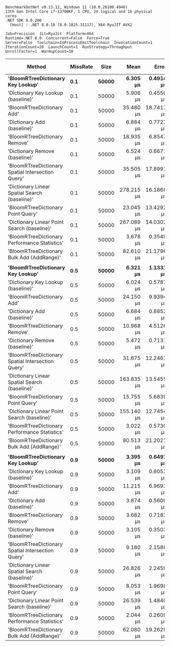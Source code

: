 ```

BenchmarkDotNet v0.13.12, Windows 11 (10.0.26100.4946)
13th Gen Intel Core i7-13700KF, 1 CPU, 24 logical and 16 physical cores
.NET SDK 9.0.200
  [Host] : .NET 8.0.18 (8.0.1825.31117), X64 RyuJIT AVX2

Job=Precision  Jit=RyuJit  Platform=X64  
Runtime=.NET 8.0  Concurrent=False  Force=True  
Server=False  Toolchain=InProcessEmitToolchain  InvocationCount=1  
IterationCount=20  LaunchCount=1  RunStrategy=Throughput  
UnrollFactor=1  WarmupCount=10  

```
| Method                                            | MissRate | Size  | Mean       | Error      | StdDev     | Median     | Min        | Max        | Ratio | RatioSD | Allocated | Alloc Ratio |
|-------------------------------------------------- |--------- |------ |-----------:|-----------:|-----------:|-----------:|-----------:|-----------:|------:|--------:|----------:|------------:|
| **&#39;BloomRTreeDictionary Key Lookup&#39;**                 | **0.1**      | **50000** |   **6.305 μs** |  **0.4914 μs** |  **0.5462 μs** |   **6.200 μs** |   **5.500 μs** |   **7.600 μs** |  **1.07** |    **0.14** |    **2008 B** |        **1.40** |
| &#39;Dictionary Key Lookup (baseline)&#39;                | 0.1      | 50000 |   5.906 μs |  0.4550 μs |  0.4869 μs |   5.900 μs |   5.000 μs |   7.000 μs |  1.00 |    0.00 |    1432 B |        1.00 |
| &#39;BloomRTreeDictionary Add&#39;                        | 0.1      | 50000 |  35.480 μs | 18.7417 μs | 21.5829 μs |  34.200 μs |   9.100 μs |  88.700 μs |  5.75 |    3.84 |    1768 B |        1.23 |
| &#39;Dictionary Add (baseline)&#39;                       | 0.1      | 50000 |   6.884 μs |  0.7723 μs |  0.8585 μs |   6.900 μs |   5.800 μs |   9.000 μs |  1.17 |    0.16 |    1720 B |        1.20 |
| &#39;BloomRTreeDictionary Remove&#39;                     | 0.1      | 50000 |  18.935 μs |  6.8547 μs |  7.8939 μs |  19.300 μs |   5.600 μs |  32.200 μs |  3.06 |    1.26 |    1720 B |        1.20 |
| &#39;Dictionary Remove (baseline)&#39;                    | 0.1      | 50000 |   6.524 μs |  0.6671 μs |  0.7415 μs |   6.150 μs |   5.550 μs |   7.950 μs |  1.11 |    0.13 |     376 B |        0.26 |
| &#39;BloomRTreeDictionary Spatial Intersection Query&#39; | 0.1      | 50000 |  35.505 μs | 17.8991 μs | 20.6126 μs |  40.550 μs |   6.900 μs |  73.700 μs |  5.75 |    3.46 |   18200 B |       12.71 |
| &#39;Dictionary Linear Spatial Search (baseline)&#39;     | 0.1      | 50000 | 278.215 μs | 16.1868 μs | 18.6408 μs | 271.950 μs | 254.100 μs | 306.300 μs | 47.64 |    3.98 |    1432 B |        1.00 |
| &#39;BloomRTreeDictionary Point Query&#39;                | 0.1      | 50000 |  23.045 μs | 13.4292 μs | 15.4651 μs |  18.150 μs |   8.300 μs |  57.100 μs |  3.78 |    2.47 |    6128 B |        4.28 |
| &#39;Dictionary Linear Point Search (baseline)&#39;       | 0.1      | 50000 | 267.089 μs | 14.0302 μs | 15.5945 μs | 270.900 μs | 236.700 μs | 290.800 μs | 45.52 |    5.14 |    1432 B |        1.00 |
| &#39;BloomRTreeDictionary Performance Statistics&#39;     | 0.1      | 50000 |   3.678 μs |  0.3549 μs |  0.3797 μs |   3.700 μs |   3.100 μs |   4.600 μs |  0.63 |    0.09 |     760 B |        0.53 |
| &#39;BloomRTreeDictionary Bulk Add (AddRange)&#39;        | 0.1      | 50000 |  82.610 μs | 21.1796 μs | 24.3904 μs |  75.550 μs |  52.000 μs | 130.100 μs | 14.08 |    4.07 |   10296 B |        7.19 |
|                                                   |          |       |            |            |            |            |            |            |       |         |           |             |
| **&#39;BloomRTreeDictionary Key Lookup&#39;**                 | **0.5**      | **50000** |   **6.321 μs** |  **1.1331 μs** |  **1.2594 μs** |   **6.300 μs** |   **3.800 μs** |   **8.700 μs** |  **1.11** |    **0.26** |     **136 B** |        **1.55** |
| &#39;Dictionary Key Lookup (baseline)&#39;                | 0.5      | 50000 |   6.024 μs |  0.5787 μs |  0.5943 μs |   6.100 μs |   4.500 μs |   6.800 μs |  1.00 |    0.00 |      88 B |        1.00 |
| &#39;BloomRTreeDictionary Add&#39;                        | 0.5      | 50000 |  24.150 μs |  9.9394 μs | 10.6351 μs |  21.200 μs |   9.000 μs |  52.100 μs |  3.95 |    1.74 |    4984 B |       56.64 |
| &#39;Dictionary Add (baseline)&#39;                       | 0.5      | 50000 |   6.684 μs |  0.8852 μs |  0.9839 μs |   6.700 μs |   5.100 μs |   8.600 μs |  1.15 |    0.24 |    1720 B |       19.55 |
| &#39;BloomRTreeDictionary Remove&#39;                     | 0.5      | 50000 |  10.968 μs |  4.5126 μs |  5.0158 μs |  11.600 μs |   5.000 μs |  20.800 μs |  1.82 |    0.91 |     136 B |        1.55 |
| &#39;Dictionary Remove (baseline)&#39;                    | 0.5      | 50000 |   5.472 μs |  0.7131 μs |  0.7630 μs |   5.700 μs |   3.900 μs |   6.500 μs |  0.93 |    0.12 |      88 B |        1.00 |
| &#39;BloomRTreeDictionary Spatial Intersection Query&#39; | 0.5      | 50000 |  31.675 μs | 12.2461 μs | 14.1026 μs |  33.500 μs |   7.900 μs |  49.800 μs |  5.52 |    2.52 |   10272 B |      116.73 |
| &#39;Dictionary Linear Spatial Search (baseline)&#39;     | 0.5      | 50000 | 163.835 μs | 13.5455 μs | 15.5990 μs | 166.000 μs | 120.200 μs | 185.300 μs | 28.07 |    3.83 |    1432 B |       16.27 |
| &#39;BloomRTreeDictionary Point Query&#39;                | 0.5      | 50000 |  15.755 μs |  5.6839 μs |  6.5456 μs |  16.000 μs |   7.000 μs |  27.300 μs |  2.53 |    1.22 |    1376 B |       15.64 |
| &#39;Dictionary Linear Point Search (baseline)&#39;       | 0.5      | 50000 | 155.140 μs | 12.7454 μs | 14.6777 μs | 154.400 μs | 123.500 μs | 181.400 μs | 26.61 |    4.14 |    1384 B |       15.73 |
| &#39;BloomRTreeDictionary Performance Statistics&#39;     | 0.5      | 50000 |   3.022 μs |  0.5730 μs |  0.6131 μs |   3.000 μs |   1.800 μs |   4.100 μs |  0.52 |    0.11 |      88 B |        1.00 |
| &#39;BloomRTreeDictionary Bulk Add (AddRange)&#39;        | 0.5      | 50000 |  80.513 μs | 21.2021 μs | 20.8233 μs |  83.750 μs |  36.850 μs | 110.150 μs | 13.26 |    3.62 |   10296 B |      117.00 |
|                                                   |          |       |            |            |            |            |            |            |       |         |           |             |
| **&#39;BloomRTreeDictionary Key Lookup&#39;**                 | **0.9**      | **50000** |   **3.395 μs** |  **0.6491 μs** |  **0.7215 μs** |   **3.100 μs** |   **2.600 μs** |   **5.100 μs** |  **1.16** |    **0.36** |    **1720 B** |       **12.65** |
| &#39;Dictionary Key Lookup (baseline)&#39;                | 0.9      | 50000 |   3.109 μs |  0.6053 μs |  0.6215 μs |   2.950 μs |   2.050 μs |   4.850 μs |  1.00 |    0.00 |     136 B |        1.00 |
| &#39;BloomRTreeDictionary Add&#39;                        | 0.9      | 50000 |  11.215 μs |  6.9693 μs |  7.1570 μs |   7.450 μs |   5.950 μs |  32.750 μs |  3.65 |    2.15 |     424 B |        3.12 |
| &#39;Dictionary Add (baseline)&#39;                       | 0.9      | 50000 |   3.874 μs |  0.5609 μs |  0.6235 μs |   3.700 μs |   3.100 μs |   5.100 μs |  1.30 |    0.37 |     136 B |        1.00 |
| &#39;BloomRTreeDictionary Remove&#39;                     | 0.9      | 50000 |   3.682 μs |  0.7183 μs |  0.7376 μs |   3.500 μs |   2.900 μs |   5.600 μs |  1.22 |    0.37 |     376 B |        2.76 |
| &#39;Dictionary Remove (baseline)&#39;                    | 0.9      | 50000 |   3.105 μs |  0.3503 μs |  0.3894 μs |   3.100 μs |   2.500 μs |   3.900 μs |  1.03 |    0.24 |    1720 B |       12.65 |
| &#39;BloomRTreeDictionary Spatial Intersection Query&#39; | 0.9      | 50000 |   9.180 μs |  2.1588 μs |  2.4861 μs |   9.700 μs |   3.100 μs |  13.400 μs |  3.07 |    0.76 |    1584 B |       11.65 |
| &#39;Dictionary Linear Spatial Search (baseline)&#39;     | 0.9      | 50000 |  26.826 μs |  2.2459 μs |  2.3064 μs |  26.450 μs |  23.650 μs |  31.850 μs |  8.95 |    2.11 |    1432 B |       10.53 |
| &#39;BloomRTreeDictionary Point Query&#39;                | 0.9      | 50000 |   8.053 μs |  1.9698 μs |  2.1895 μs |   8.100 μs |   4.700 μs |  12.700 μs |  2.67 |    0.89 |    1416 B |       10.41 |
| &#39;Dictionary Linear Point Search (baseline)&#39;       | 0.9      | 50000 |  26.539 μs |  1.4840 μs |  1.5879 μs |  26.400 μs |  24.500 μs |  30.900 μs |  8.85 |    1.85 |    1384 B |       10.18 |
| &#39;BloomRTreeDictionary Performance Statistics&#39;     | 0.9      | 50000 |   2.044 μs |  0.2609 μs |  0.2791 μs |   2.000 μs |   1.700 μs |   2.600 μs |  0.67 |    0.13 |     376 B |        2.76 |
| &#39;BloomRTreeDictionary Bulk Add (AddRange)&#39;        | 0.9      | 50000 |  62.080 μs | 19.2629 μs | 22.1832 μs |  60.600 μs |  32.000 μs | 117.800 μs | 20.90 |    8.58 |   36408 B |      267.71 |
